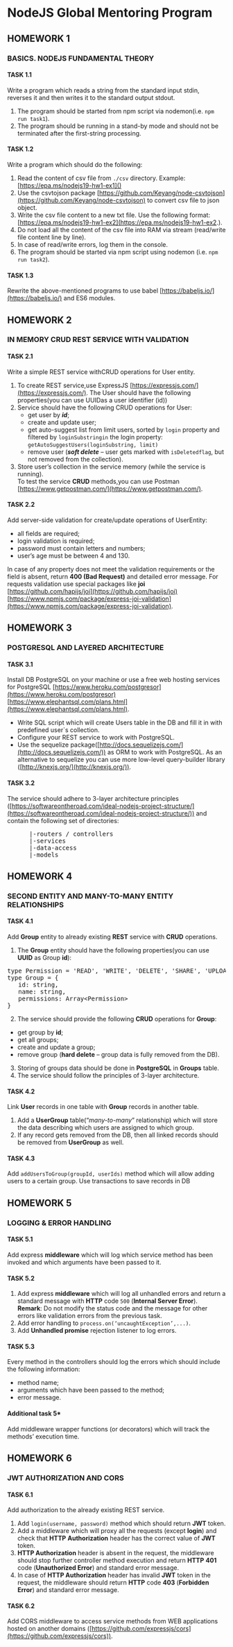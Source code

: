 # NodeJS Global Mentoring Program
## HOMEWORK 1
### BASICS. NODEJS FUNDAMENTAL THEORY
#### TASK 1.1   
Write a program which reads a string from the standard input stdin, reverses it and then writes it to the standard output stdout.  
1. The program should be started from npm script via nodemon(i.e. `npm run task1`).  
2. The program should be running in a stand-by mode and should not be terminated after the first-string processing.  

#### TASK 1.2
Write a program which should do the following:  
1. Read the content of csv file from `./csv` directory. Example: [https://epa.ms/nodejs19-hw1-ex1]()
2. Use the csvtojson package [https://github.com/Keyang/node-csvtojson](https://github.com/Keyang/node-csvtojson) to convert csv file to
   json object.
3. Write the csv file content to a new txt file.
   Use the following format: [https://epa.ms/nodejs19-hw1-ex2](https://epa.ms/nodejs19-hw1-ex2.).
4. Do not load all the content of the csv file into RAM via stream (read/write file content line by
   line).
5. In case of read/write errors, log them in the console.
6. The program should be started via npm script using nodemon (i.e. `npm run task2`).
#### TASK 1.3
Rewrite the above-mentioned programs to use babel [https://babeljs.io/](https://babeljs.io/) and ES6 modules.

## HOMEWORK 2
### IN MEMORY CRUD REST SERVICE WITH VALIDATION
#### TASK 2.1   
Write a simple REST service withCRUD operations for User entity.  
1. To create REST service,use ExpressJS [https://expressjs.com/](https://expressjs.com/). 
The User should have the following properties(you can use UUIDas a user identifier (id))
2. Service should have the following CRUD operations for User:
   - get user by **_id_**; 
   - create and update user;
   - get auto-suggest list from limit users, sorted by `login` property and filtered by `loginSubstringin` the login property: `getAutoSuggestUsers(loginSubstring, limit)`
   - remove user (**_soft delete_** – user gets marked with `isDeletedflag`, but not removed from the collection).
3. Store user’s collection in the service memory (while the service is running).   
   To test the service **CRUD** methods,you can use Postman [https://www.getpostman.com/](https://www.getpostman.com/).
#### TASK 2.2
Add server-side validation for create/update operations of UserEntity:
- all fields are required;
- login validation is required;
- password must contain letters and numbers;
- user’s age must be between 4 and 130.

In case of any property does not meet the validation requirements or the field is absent, return **400 (Bad Request)** and detailed error message.
For requests validation use special packages like **joi** [https://github.com/hapijs/joi](https://github.com/hapijs/joi) [https://www.npmjs.com/package/express-joi-validation](https://www.npmjs.com/package/express-joi-validation).
## HOMEWORK 3
### POSTGRESQL AND LAYERED ARCHITECTURE
#### TASK 3.1 
Install DB PostgreSQL on your machine or use a free web hosting services for PostgreSQL [https://www.heroku.com/postgresor](https://www.heroku.com/postgresor) [https://www.elephantsql.com/plans.html](https://www.elephantsql.com/plans.html).
- Write SQL script which will create Users table in the DB and fill it in with predefined user`s collection.
- Configure your REST service to work with PostgreSQL.
- Use the sequelize package([http://docs.sequelizejs.com/](http://docs.sequelizejs.com/)) as ORM to work with PostgreSQL. As an alternative to sequelize you can use more low-level query-builder library ([http://knexjs.org/](http://knexjs.org/)).
#### TASK 3.2
The service should adhere to 3-layer architecture principles ([https://softwareontheroad.com/ideal-nodejs-project-structure/](https://softwareontheroad.com/ideal-nodejs-project-structure/)) and 
contain the following set of directories:  
<pre>
      |-routers / controllers  
      |-services  
      |-data-access  
      |-models
</pre>
## HOMEWORK 4
### SECOND ENTITY AND MANY-TO-MANY ENTITY RELATIONSHIPS
#### TASK 4.1
Add **Group** entity to already existing **REST** service with **CRUD** operations.  
1) The **Group** entity should have the following properties(you can use **UUID** as Group **id**):
<pre>
type Permission = 'READ', 'WRITE', 'DELETE', 'SHARE', 'UPLOAD_FILES';
type Group = {
   id: string,
   name: string,
   permissions: Array&lt;Permission&gt;
}</pre>  
2) The service should provide the following **CRUD** operations for **Group**:
- get group by **id**;
- get all groups;
- create and update a group;
- remove group (**hard delete** – group data is fully removed from the DB).
3) Storing of groups data should be done in **PostgreSQL** in **Groups** table.
4) The service should follow the principles of 3-layer architecture.
#### TASK 4.2
Link **User** records in one table with **Group** records in another table.
1) Add a **UserGroup** table(“_many-to-many_” relationship) which will store the data 
describing which users are assigned to which group.
2) If any record gets removed from the DB, then all linked records should be removed from **UserGroup** as well.
#### TASK 4.3
Add `addUsersToGroup(groupId, userIds)` method which will allow adding users to a certain group. Use transactions 
to save records in DB
## HOMEWORK 5
### LOGGING & ERROR HANDLING
#### TASK 5.1
Add express **middleware** which will log which service method has been invoked and which arguments have been passed to it.  
#### TASK 5.2
1) Add express **middleware** which will log all unhandled errors and return a standard message with **HTTP** code `500` (**Internal Server Error**).  
   **Remark**: Do not modify the status code and the message for other errors like validation errors from the previous task.
2) Add error handling to `process.on(‘uncaughtException’,...)`.
3) Add **Unhandled promise** rejection listener to log errors.
#### TASK 5.3
Every method in the controllers should log the errors which should include the following information:
 - method name;
 - arguments which have been passed to the method;
 - error message.
#### Additional task 5*
Add middleware wrapper functions (or decorators) which will track the methods’ execution time.
## HOMEWORK 6
### JWT AUTHORIZATION AND CORS
#### TASK 6.1
Add authorization to the already existing REST service.
1) Add `login(username, password)` method which should return **JWT** token.
2) Add a middleware which will proxy all the requests (except **login**) and check that **HTTP** **Authorization** header has the
correct value of **JWT** token.
3) **HTTP Authorization** header is absent in the request, the middleware should stop further controller method execution and
return **HTTP** **401** code (**Unauthorized Error**) and standard error message.
4) In case of **HTTP Authorization** header has invalid **JWT** token in the request, the middleware should return **HTTP** code **403** 
(**Forbidden Error**) and standard error message.
#### TASK 6.2
Add CORS middleware to access service methods from WEB applications hosted on another domains ([https://github.com/expressjs/cors](https://github.com/expressjs/cors)).
